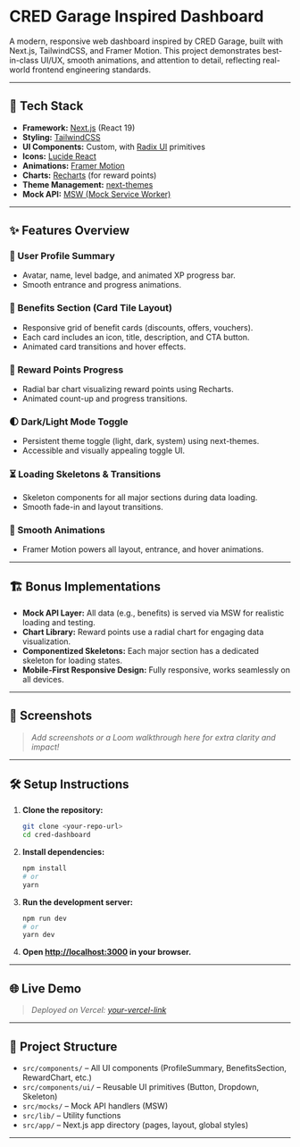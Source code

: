 # CRED Garage Inspired Dashboard

A modern, responsive web dashboard inspired by CRED Garage, built with Next.js, TailwindCSS, and Framer Motion. This project demonstrates best-in-class UI/UX, smooth animations, and attention to detail, reflecting real-world frontend engineering standards.

---

## 🚀 Tech Stack

- **Framework:** [Next.js](https://nextjs.org/) (React 19)
- **Styling:** [TailwindCSS](https://tailwindcss.com/)
- **UI Components:** Custom, with [Radix UI](https://www.radix-ui.com/) primitives
- **Icons:** [Lucide React](https://lucide.dev/)
- **Animations:** [Framer Motion](https://www.framer.com/motion/)
- **Charts:** [Recharts](https://recharts.org/) (for reward points)
- **Theme Management:** [next-themes](https://github.com/pacocoursey/next-themes)
- **Mock API:** [MSW (Mock Service Worker)](https://mswjs.io/)

---

## ✨ Features Overview

### 👤 User Profile Summary
- Avatar, name, level badge, and animated XP progress bar.
- Smooth entrance and progress animations.

### 🎁 Benefits Section (Card Tile Layout)
- Responsive grid of benefit cards (discounts, offers, vouchers).
- Each card includes an icon, title, description, and CTA button.
- Animated card transitions and hover effects.

### 💎 Reward Points Progress
- Radial bar chart visualizing reward points using Recharts.
- Animated count-up and progress transitions.

### 🌓 Dark/Light Mode Toggle
- Persistent theme toggle (light, dark, system) using next-themes.
- Accessible and visually appealing toggle UI.

### ⏳ Loading Skeletons & Transitions
- Skeleton components for all major sections during data loading.
- Smooth fade-in and layout transitions.

### 💫 Smooth Animations
- Framer Motion powers all layout, entrance, and hover animations.

---

## 🏗️ Bonus Implementations

- **Mock API Layer:** All data (e.g., benefits) is served via MSW for realistic loading and testing.
- **Chart Library:** Reward points use a radial chart for engaging data visualization.
- **Componentized Skeletons:** Each major section has a dedicated skeleton for loading states.
- **Mobile-First Responsive Design:** Fully responsive, works seamlessly on all devices.

---

## 📸 Screenshots

> _Add screenshots or a Loom walkthrough here for extra clarity and impact!_

---

## 🛠️ Setup Instructions

1. **Clone the repository:**
   ```bash
   git clone <your-repo-url>
   cd cred-dashboard
   ```

2. **Install dependencies:**
   ```bash
   npm install
   # or
   yarn
   ```

3. **Run the development server:**
   ```bash
   npm run dev
   # or
   yarn dev
   ```

4. **Open [http://localhost:3000](http://localhost:3000) in your browser.**

---

## 🌐 Live Demo

> _Deployed on Vercel: [your-vercel-link](https://your-vercel-link.vercel.app)_

---

## 📁 Project Structure

- `src/components/` – All UI components (ProfileSummary, BenefitsSection, RewardChart, etc.)
- `src/components/ui/` – Reusable UI primitives (Button, Dropdown, Skeleton)
- `src/mocks/` – Mock API handlers (MSW)
- `src/lib/` – Utility functions
- `src/app/` – Next.js app directory (pages, layout, global styles)

---


